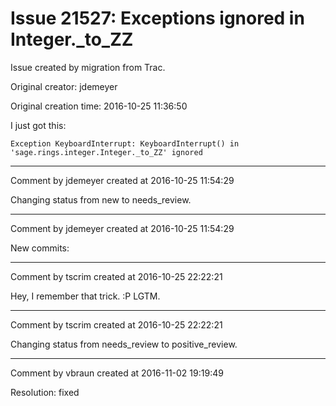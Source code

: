 # Issue 21527: Exceptions ignored in Integer._to_ZZ

Issue created by migration from Trac.

Original creator: jdemeyer

Original creation time: 2016-10-25 11:36:50

I just got this:

```
Exception KeyboardInterrupt: KeyboardInterrupt() in 'sage.rings.integer.Integer._to_ZZ' ignored
```



---

Comment by jdemeyer created at 2016-10-25 11:54:29

Changing status from new to needs_review.


---

Comment by jdemeyer created at 2016-10-25 11:54:29

New commits:


---

Comment by tscrim created at 2016-10-25 22:22:21

Hey, I remember that trick. :P LGTM.


---

Comment by tscrim created at 2016-10-25 22:22:21

Changing status from needs_review to positive_review.


---

Comment by vbraun created at 2016-11-02 19:19:49

Resolution: fixed
